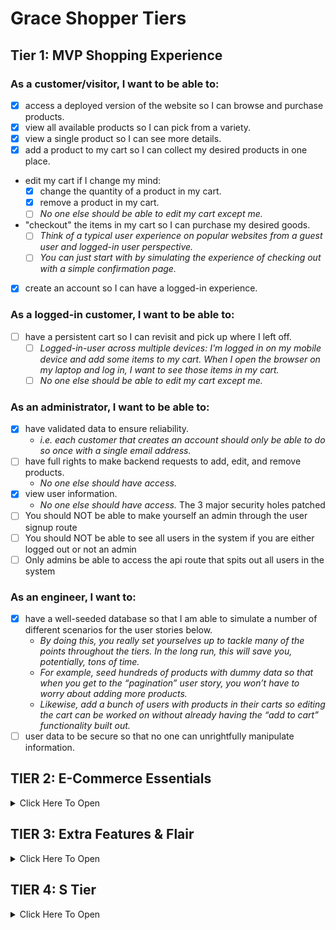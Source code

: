 # Grace Shopper Tiers

## Tier 1: MVP Shopping Experience

### As a customer/visitor, I want to be able to:

- [x] access a deployed version of the website so I can browse and purchase products.
- [x] view all available products so I can pick from a variety.
- [x] view a single product so I can see more details.
- [x] add a product to my cart so I can collect my desired products in one place.
- edit my cart if I change my mind:
  - [x] change the quantity of a product in my cart.
  - [x] remove a product in my cart.
  - [ ] _No one else should be able to edit my cart except me._
- "checkout" the items in my cart so I can purchase my desired goods.
  - [ ] _Think of a typical user experience on popular websites from a guest user and logged-in user perspective._
  - [ ] _You can just start with by simulating the experience of checking out with a simple confirmation page._
- [x] create an account so I can have a logged-in experience.

### As a logged-in customer, I want to be able to:

- [ ] have a persistent cart so I can revisit and pick up where I left off.
  - [ ] _Logged-in-user across multiple devices: I'm logged in on my mobile device and add some items to my cart. When I open the browser on my laptop and log in, I want to see those items in my cart._
  - [ ] _No one else should be able to edit my cart except me._

### As an administrator, I want to be able to:

- [x] have validated data to ensure reliability.
  - _i.e. each customer that creates an account should only be able to do so once with a single email address._
- [ ] have full rights to make backend requests to add, edit, and remove products.
  - _No one else should have access._
- [x] view user information.
  - _No one else should have access._
    The 3 major security holes patched
- [ ] You should NOT be able to make yourself an admin through the user signup route
- [ ] You should NOT be able to see all users in the system if you are either logged out or not an admin
- [ ] Only admins be able to access the api route that spits out all users in the system

### As an engineer, I want to:

- [x] have a well-seeded database so that I am able to simulate a number of different scenarios for the user stories below.
  - _By doing this, you really set yourselves up to tackle many of the points throughout the tiers. In the long run, this will save you, potentially, tons of time._
  - _For example, seed hundreds of products with dummy data so that when you get to the “pagination” user story, you won’t have to worry about adding more products._
  - _Likewise, add a bunch of users with products in their carts so editing the cart can be worked on without already having the “add to cart” functionality built out._
- [ ] user data to be secure so that no one can unrightfully manipulate information.

## TIER 2: E-Commerce Essentials

<details><summary>Click Here To Open</summary>

### As a customer, I want to be able to:

- [ ] see all products that belong to a certain category.
  - _Keep this simple. For example, a product can only belong to one category._
- [ ] explore an aesthetically pleasing website so I can easily navigate around and enjoy the experience (UI/UX).
  - _This includes front-end data validations. For example, if certain fields of a form are required and must be in a specific format, this is obvious to the user._
- [ ]have a persistent cart so I can revisit and pick up where I left off.
  - _There are two more experiences to consider here. Explore your favorite websites to see what the intended behavior is for the following cases:_
  - [ ] **Guest-only:** I don't want to create an account, but I want my cart to persist between browser refreshes.
    - Look into front-end storage for this one.
  - [ ] **Guest-to-logged-in-user:** Initially, I'm not logged in, and I add items to my cart. When I eventually log in, I want to see those same items I added when I was logged in still in my cart, in addition to the items I may have had in my cart from a previous logged in session.

### As a logged-in customer, I want to be able to:

- [ ] see my order history so I can remember my previously purchased items and their prices at the time of purchase.
- [ ] view and edit my user profile so I can update my information when necessary.

### As an administrator, I want to be able to:

- [ ] allow customers to have a variety of payment method options in order to increase checkout conversion.
  - [ ] _Begin by integrating Stripe, and, if interested, dive into integrating PayPal, Venmo, Braintree, or Bitcoin._
- [ ] edit products and manage users through a dashboard so I can easily make changes and assessments as necessary.

</details>

## TIER 3: Extra Features & Flair

<details><summary>Click Here To Open</summary>

### As an administrator, I want to be able to:

- [ ] ensure accurate product inventory so that we can be sure only available products are sold.
  - _For example, when a customer purchases an item, the quantity available is appropriately deducted._
  - _Likewise, if a customer attempts to purchase a higher quantity of an item that is available, they will be alerted/notified that there isn't enough inventory._
- [ ] offer customers discounts through promo codes so that we can incentivize purchases.

### As a customer, I want to be able to:

#### Receive Notifications

- [ ] receive an email confirmation when placing an order so that I can easily reference it when needed without visiting my account.
- [ ] be notified when certain events occur so that I am informed of my actions.
  - _For example, when I add a product to my cart, there is a toast notification that pops up in the corner of the page with an appropriate message for that action._

#### Have A Seamless Experience

- [ ] navigate the website successfully, in a way that is accessible and inclusive.
  - _This is a great opportunity to dive into ADA Compliance (screen-reader friendliness, keyboard navigation, colorblind-friendly, etc.)._
  - _[A11y Checklist](https://a11yproject.com/checklist)_
- [ ] view a display to know when content is loading or there is an error so that I can manage my expectations.
  - _For example, loading spinners while the frontend is waiting for a backend response._
  - _As a customer, if I visit a product page that doesn't exist, notify me that it doesn't and bring me to all products. Likewise, if I visit a page that outright doesn't exist, navigate me to the landing page._

#### Have A User-Friendly Experience

- [ ] filter through all products.
  - _This is an opportunity to dive into a "search" input field. You can filter all products using vanilla JavaScript, or look into Algolia (search-as-a-service)._
- [ ] browse through all products in a digestible way so that I am not overwhelmed with an endless list of products.
  - _Dive into pagination here!_
  - _This goes back to the initial seed in Tier 1. If you have a database seeded with thousands of products, there shouldn't be any blockers in order to tackle this user story. It also begs the question of whether we should fetch all of the products from the database or limit the response in intervals (e.g. 25 at a time) and show more only through a user action (e.g. clicking a “Next”/”Show More” button)._
  - _Keep in mind, if you already have the product filter feature built out, can you get pagination to work on the results as well?_
- [ ] view featured products so that I can get inspiration.
  - _For example, display the five most purchased products within a given period of time (i.e. yesterday or last week), or the most recently added products._
- [ ] add products to a wishlist so that I can differentiate products I would like to purchase now (cart) versus products I might be interested in purchasing in the future (wishlist).

</details>

## TIER 4: S Tier

<details><summary>Click Here To Open</summary>

### As a customer, I want to be able to:

- [ ] post products to my social media accounts so that I can share with my friends/followers.
  - _For example, integrating Facebook to create a post of a product's name, description, photo and link._
- [ ] receive recommended products so that I can have a customized user experience and get inspiration.
  - _For example, based on products viewed (similar products; matching "tags")._
- [ ] feel like the website experience is customized for my native language.
  - [ ] **Internationalization (i19n)**
    - _The process of designing and building an application to facilitate localization. The main concern is that applications can be adapted to various languages and regions without engineering changes._
  - [ ] **Localization (i10n)**
    - _The cultural and linguistic adaptation of an internationalized application to two or more culturally-distinct markets._
    - _For example, the website while the main language of the United States and United Kingdom is English, the currency ($ vs. £) and date format (12/31/2020 vs. 31/12/2020) vary._
  - _[Mozilla Internationalization & Localization Guidelines](https://www-archive.mozilla.org/docs/reflist/i18n/)_

### As an administrator, I want to be able to:

- [ ] visualize relevant KPIs (key performance indicators) in the admin dashboard so that I can make educated business decisions.
  - _For example, a line graph of total sales over time._

### As a CEO/CTO, I want:

- [ ] the website to allow for multi tenancy so that we can potentially white label the application and allow users to create "shops."
  - _Think Etsy and Amazon, where the sellers can have their own "shops" within the platforms._

</details>
